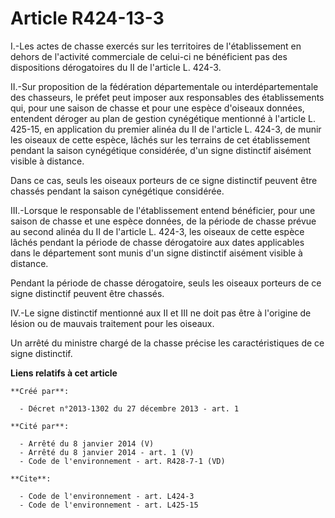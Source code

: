# Article R424-13-3

I.-Les actes de chasse exercés sur les territoires de l'établissement en dehors de l'activité commerciale de celui-ci ne
bénéficient pas des dispositions dérogatoires du II de l'article L. 424-3. 

II.-Sur proposition de la fédération départementale ou interdépartementale des chasseurs, le préfet peut imposer aux
responsables des établissements qui, pour une saison de chasse et pour une espèce d'oiseaux données, entendent déroger au
plan de gestion cynégétique mentionné à l'article L. 425-15, en application du premier alinéa du II de l'article L. 424-3, de
munir les oiseaux de cette espèce, lâchés sur les terrains de cet établissement pendant la saison cynégétique considérée,
d'un signe distinctif aisément visible à distance. 

Dans ce cas, seuls les oiseaux porteurs de ce signe distinctif peuvent être chassés pendant la saison cynégétique
considérée. 

III.-Lorsque le responsable de l'établissement entend bénéficier, pour une saison de chasse et une espèce données, de la
période de chasse prévue au second alinéa du II de l'article L. 424-3, les oiseaux de cette espèce lâchés pendant la période
de chasse dérogatoire aux dates applicables dans le département sont munis d'un signe distinctif aisément visible à
distance. 

Pendant la période de chasse dérogatoire, seuls les oiseaux porteurs de ce signe distinctif peuvent être chassés. 

IV.-Le signe distinctif mentionné aux II et III ne doit pas être à l'origine de lésion ou de mauvais traitement pour les
oiseaux. 

Un arrêté du ministre chargé de la chasse précise les caractéristiques de ce signe distinctif.

**Liens relatifs à cet article**

	**Créé par**:

	  - Décret n°2013-1302 du 27 décembre 2013 - art. 1

	**Cité par**:

	  - Arrêté du 8 janvier 2014 (V)
	  - Arrêté du 8 janvier 2014 - art. 1 (V)
	  - Code de l'environnement - art. R428-7-1 (VD)

	**Cite**:

	  - Code de l'environnement - art. L424-3
	  - Code de l'environnement - art. L425-15
